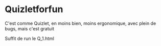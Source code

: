 # Quizletforfun

C'est comme Quizlet, en moins bien, moins ergonomique, avec plein de bugs, mais c'est gratuit

Suffit de run le Q_1.html
